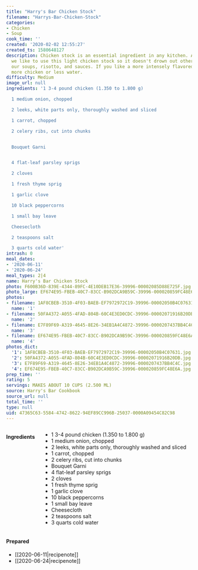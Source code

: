 ```yaml
---
title: "Harry's Bar Chicken Stock"
filename: "Harrys-Bar-Chicken-Stock"
categories:
- Chicken
- Soup
cook_time: ''
created: '2020-02-02 12:55:27'
created_ts: 1580648127
description: Chicken stock is an essential ingredient in any kitchen. At Harry's Bar
  we like to use this light chicken stock so it doesn't drown out other flavors in
  our soups, risotto, and sauces. If you like a more intensely flavored stock, use
  more chicken or less water.
difficulty: Medium
image_url: null
ingredients: '1 3-4 pound chicken (1.350 to 1.800 g)

  1 medium onion, chopped

  2 leeks, white parts only, thoroughly washed and sliced

  1 carrot, chopped

  2 celery ribs, cut into chunks


  Bouquet Garni


  4 flat-leaf parsley sprigs

  2 cloves

  1 fresh thyme sprig

  1 garlic clove

  10 black peppercorns

  1 small bay leave

  Cheesecloth

  2 teaspoons salt

  3 quarts cold water'
intrash: 0
meal_dates:
- '2020-06-11'
- '2020-06-24'
meal_types: 2|4
name: Harry's Bar Chicken Stock
photo: F600B36D-839E-4344-89FC-4E10DEB17E36-39996-00002085D88E725F.jpg
photo_large: EF674E95-FBEB-40C7-83CC-B902DCA9B59C-39996-000020859FC48E6A.jpg
photos:
- filename: 1AF8CBEB-3510-4F03-BAEB-EF7972972C19-39996-00002050B4C07631.jpg
  name: '1'
- filename: 50FA4372-A055-4FAD-804B-60C4E3ED0CDC-39996-00002071916B20DB.jpg
  name: '2'
- filename: E7F89F69-A319-4645-8E26-34EB1A4C4872-39996-0000207437BB4C4C.jpg
  name: '3'
- filename: EF674E95-FBEB-40C7-83CC-B902DCA9B59C-39996-000020859FC48E6A.jpg
  name: '4'
photos_dict:
  '1': 1AF8CBEB-3510-4F03-BAEB-EF7972972C19-39996-00002050B4C07631.jpg
  '2': 50FA4372-A055-4FAD-804B-60C4E3ED0CDC-39996-00002071916B20DB.jpg
  '3': E7F89F69-A319-4645-8E26-34EB1A4C4872-39996-0000207437BB4C4C.jpg
  '4': EF674E95-FBEB-40C7-83CC-B902DCA9B59C-39996-000020859FC48E6A.jpg
prep_time: ''
rating: 5
servings: MAKES ABOUT 10 CUPS (2.500 ML)
source: Harry's Bar Cookbook
source_url: null
total_time: ''
type: null
uid: 47365C63-5584-4742-8622-94EF89CC996B-25037-0000A09454C82C98
---
```

<div class="large-8 medium-7 columns" id="writeup">	</div><!-- #writeup -->
</div><!-- #row-one -->
<div class="row" id="row-two">	<div class="medium-4 small-5 columns"><h4 id="ingredients">Ingredients</h4><div class="box box-ingredients content"><ul>
<li>1 3-4 pound chicken (1.350 to 1.800 g)</li>
<li>1 medium onion, chopped</li>
<li>2 leeks, white parts only, thoroughly washed and sliced</li>
<li>1 carrot, chopped</li>
<li>2 celery ribs, cut into chunks</li>
<li>Bouquet Garni</li>
<li>4 flat-leaf parsley sprigs</li>
<li>2 cloves</li>
<li>1 fresh thyme sprig</li>
<li>1 garlic clove</li>
<li>10 black peppercorns</li>
<li>1 small bay leave</li>
<li>Cheesecloth</li>
<li>2 teaspoons salt</li>
<li>3 quarts cold water</li>
</ul>
</div>	</div>	<div class="medium-6 small-7 columns">	</div>	<div class="medium-2 columns" id="photo-sidebar">		<div class="" id="meals"><h4>Prepared</h4><ul>
<li>[[2020-06-11|recipenote]]</li>
<li>[[2020-06-24|recipenote]]</li>
</ul>
		</div>